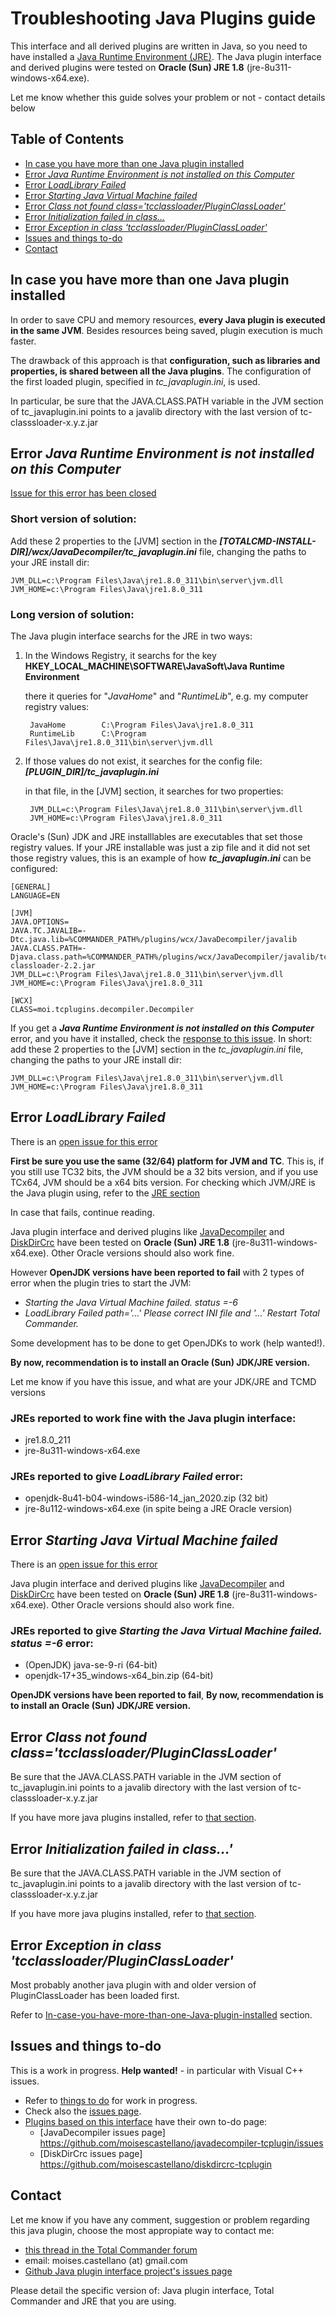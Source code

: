 # Troubleshooting Java Plugins guide

This interface and all derived plugins are written in Java, so you need to have installed a [Java Runtime Environment (JRE)](https://www.java.com/en/download/manual.jsp). The Java plugin interface and derived plugins were tested on **Oracle (Sun) JRE 1.8**  (jre-8u311-windows-x64.exe).

Let me know whether this guide solves your problem or not - contact details below

Table of Contents
-----------------

- [In case you have more than one Java plugin installed](#In-case-you-have-more-than-one-Java-plugin-installed)
- [Error *Java Runtime Environment is not installed on this Computer*](#Error-Java-Runtime-Environment-is-not-installed-on-this-Computer)
- [Error *LoadLibrary Failed*](#Error-LoadLibrary-Failed)
- [Error *Starting Java Virtual Machine failed*](#Error-Starting-Java-Virtual-Machine-failed)
- [Error *Class not found class='tcclassloader/PluginClassLoader'*](#Error-Class-not-found-class-tcclassloader/PluginClassLoader)
- [Error *Initialization failed in class...*](#Error-Initialization-failed-in-class)
- [Error *Exception in class 'tcclassloader/PluginClassLoader'*](#Error-Exception-in-class-tcclassloader/PluginClassLoader)
- [Issues and things to-do](#Issues-and-things-to-do)
- [Contact](#Contact)

In case you have more than one Java plugin installed
------------------------------------------------------

In order to save CPU and memory resources, **every Java plugin is executed in the same JVM**. Besides resources being saved, plugin execution is much faster. 

The drawback of this approach is that **configuration, such as libraries and properties, is shared between all the Java plugins**. The configuration of the first loaded plugin, specified in *tc_javaplugin.ini*, is used.

In particular, be sure that the JAVA.CLASS.PATH variable in the JVM section of tc_javaplugin.ini points to a javalib directory with the last version of tc-classsloader-x.y.z.jar


Error *Java Runtime Environment is not installed on this Computer*
----------------------------------------------------

[Issue for this error has been closed](https://github.com/moisescastellano/javadecompiler-tcplugin/issues/1)

### Short version of solution:

Add these 2 properties to the [JVM] section in the _**[TOTALCMD-INSTALL-DIR]/wcx/JavaDecompiler/tc_javaplugin.ini**_  file, changing the paths to your JRE install dir:
```
JVM_DLL=c:\Program Files\Java\jre1.8.0_311\bin\server\jvm.dll
JVM_HOME=c:\Program Files\Java\jre1.8.0_311
```

### Long version of solution:

The Java plugin interface searchs for the JRE in two ways:

1. In the Windows Registry, it searchs for the key **HKEY_LOCAL_MACHINE\SOFTWARE\JavaSoft\Java Runtime Environment**

	there it queries for "_JavaHome_" and "_RuntimeLib_", e.g.	my computer registry values:

		JavaHome		C:\Program Files\Java\jre1.8.0_311
		RuntimeLib		C:\Program Files\Java\jre1.8.0_311\bin\server\jvm.dll
2. If those values do not exist, it searches for the config file:	**_[PLUGIN_DIR]/tc_javaplugin.ini_**

	in that file, in the [JVM] section, it searches for two properties:

		JVM_DLL=c:\Program Files\Java\jre1.8.0_311\bin\server\jvm.dll
		JVM_HOME=c:\Program Files\Java\jre1.8.0_311

Oracle's (Sun) JDK and JRE installlables are executables that set those registry values. If your JRE installable was just a zip file and it did not set those registry values, this is an example of how _**tc_javaplugin.ini**_ can be configured:

```
[GENERAL]
LANGUAGE=EN

[JVM]
JAVA.OPTIONS=
JAVA.TC.JAVALIB=-Dtc.java.lib=%COMMANDER_PATH%/plugins/wcx/JavaDecompiler/javalib
JAVA.CLASS.PATH=-Djava.class.path=%COMMANDER_PATH%/plugins/wcx/JavaDecompiler/javalib/tc-classloader-2.2.jar
JVM_DLL=c:\Program Files\Java\jre1.8.0_311\bin\server\jvm.dll
JVM_HOME=c:\Program Files\Java\jre1.8.0_311

[WCX]
CLASS=moi.tcplugins.decompiler.Decompiler

```

If you get a _**Java Runtime Environment is not installed on this Computer**_ error, and you have it installed, check the [response to this issue](https://github.com/moisescastellano/javadecompiler-tcplugin/issues/1). In short:
add these 2 properties to the [JVM] section in the _tc_javaplugin.ini_  file, changing the paths to your JRE install dir:
```
JVM_DLL=c:\Program Files\Java\jre1.8.0_311\bin\server\jvm.dll
JVM_HOME=c:\Program Files\Java\jre1.8.0_311
```

Error *LoadLibrary Failed*
--------------------------------

There is an [open issue for this error](https://github.com/moisescastellano/tcmd-java-plugin/issues/2)

**First be sure you use the same (32/64) platform for JVM and TC**. This is, if you still use TC32 bits, the JVM should be a 32 bits version, and if you use TCx64, JVM should be a x64 bits version.
For checking which JVM/JRE is the Java plugin using, refer to the [JRE section](#Java-Runtime-Environment-is-not-installed-on-this-Computer)

In case that fails, continue reading.

Java plugin interface and derived plugins like [JavaDecompiler](https://moisescastellano.github.io/javadecompiler-tcplugin/) and [DiskDirCrc](https://moisescastellano.github.io/diskdircrc-tcplugin/) have been tested on **Oracle (Sun) JRE 1.8**  (jre-8u311-windows-x64.exe). Other Oracle versions should also work fine.

However **OpenJDK versions have been reported to fail** with 2 types of error when the plugin tries to start the JVM:

 - _Starting the Java Virtual Machine failed. status =-6_
 - _LoadLibrary Failed path='...' Please correct INI file and '...' Restart Total Commander._

Some development has to be done to get OpenJDKs to work (help wanted!).

**By now, recommendation is to install an Oracle (Sun) JDK/JRE version.** 

Let me know if you have this issue, and what are your JDK/JRE and TCMD versions

### JREs reported to work fine with the Java plugin interface:
 - jre1.8.0_211
 - jre-8u311-windows-x64.exe 
 
### JREs reported to give _LoadLibrary Failed_ error:
  - openjdk-8u41-b04-windows-i586-14_jan_2020.zip   (32 bit)  
  - jre-8u112-windows-x64.exe (in spite being a JRE Oracle version)

Error *Starting Java Virtual Machine failed*
--------------------------------

There is an [open issue for this error](https://github.com/moisescastellano/tcmd-java-plugin/issues/2)

Java plugin interface and derived plugins like [JavaDecompiler](https://moisescastellano.github.io/javadecompiler-tcplugin/) and [DiskDirCrc](https://moisescastellano.github.io/diskdircrc-tcplugin/) have been tested on **Oracle (Sun) JRE 1.8**  (jre-8u311-windows-x64.exe). Other Oracle versions should also work fine.

### JREs reported to give _Starting the Java Virtual Machine failed. status =-6_ error:
  - (OpenJDK) java-se-9-ri (64-bit)
  - openjdk-17+35_windows-x64_bin.zip  (64-bit)

**OpenJDK versions have been reported to fail**,
**By now, recommendation is to install an Oracle (Sun) JDK/JRE version.** 

Error *Class not found class='tcclassloader/PluginClassLoader'*
-------------------------------------

Be sure that the JAVA.CLASS.PATH variable in the JVM section of tc_javaplugin.ini points to a javalib directory with the last version of tc-classsloader-x.y.z.jar

If you have more java plugins installed, refer to [that section](#In-case-you-have-more-than-one-Java-plugin-installed).

Error *Initialization failed in class...'*
-------------------------------------

Be sure that the JAVA.CLASS.PATH variable in the JVM section of tc_javaplugin.ini points to a javalib directory with the last version of tc-classsloader-x.y.z.jar

If you have more java plugins installed, refer to [that section](#In-case-you-have-more-than-one-Java-plugin-installed).

Error *Exception in class 'tcclassloader/PluginClassLoader'*
------------------------------------------------------
Most probably another java plugin with and older version of PluginClassLoader has been loaded first.

Refer to [In-case-you-have-more-than-one-Java-plugin-installed](#In-case-you-have-more-than-one-Java-plugin-installed) section.


Issues and things to-do
----------------------
This is a work in progress. **Help wanted!** - in particular with Visual C++ issues.
 - Refer to [things to do](https://github.com/moisescastellano/tcmd-java-plugin/blob/main/to-do.md) for work in progress.
 - Check also the [issues page](https://github.com/moisescastellano/tcmd-java-plugin/issues).
 - [Plugins based on this interface](https://github.com/moisescastellano/tcmd-java-plugin/blob/main/examples_64bit.md) have their own to-do page:
   - [JavaDecompiler issues page] https://github.com/moisescastellano/javadecompiler-tcplugin/issues
   - [DiskDirCrc issues page] https://github.com/moisescastellano/diskdircrc-tcplugin

Contact
--------------------
Let me know if you have any comment, suggestion or problem regarding this java plugin, 
choose the most appropiate way to contact me:
 - [this thread in the Total Commander forum](https://www.ghisler.ch/board/viewtopic.php?t=75726)
 - email: moises.castellano (at) gmail.com
 - [Github Java plugin interface project's issues page](https://github.com/moisescastellano/tcmd-java-plugin/issues)

Please detail the specific version of: Java plugin interface, Total Commander and JRE that you are using.

